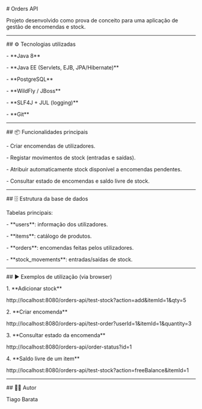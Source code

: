 \# Orders API



Projeto desenvolvido como prova de conceito para uma aplicação de gestão de encomendas e stock.



---



\## ⚙️ Tecnologias utilizadas

\- \*\*Java 8\*\*

\- \*\*Java EE (Servlets, EJB, JPA/Hibernate)\*\*

\- \*\*PostgreSQL\*\*

\- \*\*WildFly / JBoss\*\*

\- \*\*SLF4J + JUL (logging)\*\*

\- \*\*Git\*\*



---



\## 📦 Funcionalidades principais

\- Criar encomendas de utilizadores.

\- Registar movimentos de stock (entradas e saídas).

\- Atribuir automaticamente stock disponível a encomendas pendentes.

\- Consultar estado de encomendas e saldo livre de stock.



---



\## 🗄️ Estrutura da base de dados

Tabelas principais:

\- \*\*users\*\*: informação dos utilizadores.

\- \*\*items\*\*: catálogo de produtos.

\- \*\*orders\*\*: encomendas feitas pelos utilizadores.

\- \*\*stock\_movements\*\*: entradas/saídas de stock.



---



\## ▶️ Exemplos de utilização (via browser)



1\. \*\*Adicionar stock\*\*

http://localhost:8080/orders-api/test-stock?action=add&itemId=1&qty=5



2\. \*\*Criar encomenda\*\*

http://localhost:8080/orders-api/test-order?userId=1&itemId=1&quantity=3



3\. \*\*Consultar estado da encomenda\*\*

http://localhost:8080/orders-api/order-status?id=1



4\. \*\*Saldo livre de um item\*\*

http://localhost:8080/orders-api/test-stock?action=freeBalance&itemId=1





---



\## 👨‍💻 Autor

Tiago Barata



